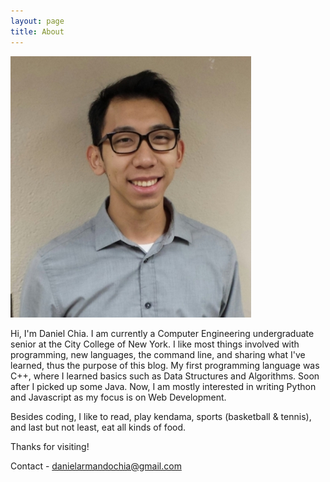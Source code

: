 ```yaml
---
layout: page
title: About
---
```


![Me](/public/img/profile.jpg)

Hi, I'm Daniel Chia. I am currently a Computer Engineering undergraduate senior at the City College of New York. I like most things involved with programming, new languages, the command line, and sharing what I've learned, thus the purpose of this blog. My first programming language was C++, where I learned basics such as Data Structures and Algorithms. Soon after I picked up some Java. Now, I am mostly interested in writing Python and Javascript as my focus is on Web Development.

Besides coding, I like to read, play kendama, sports (basketball & tennis), and last but not least, eat all kinds of food.

Thanks for visiting!

Contact - danielarmandochia@gmail.com


